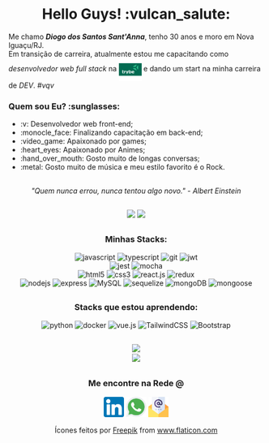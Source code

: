<h1 align="center">Hello Guys! :vulcan_salute:</h1>

<p>
  Me chamo <strong><i>Diogo dos Santos Sant'Anna</i></strong>, tenho 30 anos e moro em Nova Iguaçu/RJ.
  <br>
  Em transição de carreira, atualmente estou me capacitando como <i>desenvolvedor web full stack</i> na  <a href="https://www.betrybe.com/"><img src="trybe_img.png" align="center" width="45px"/></a> e dando um start na minha carreira de <i>DEV</i>.  <i>#vqv</i>
</p>

<h3>Quem sou Eu? :sunglasses:</h3>

<ul>
  <li>:v: Desenvolvedor web front-end;</li>
  <li>:monocle_face: Finalizando capacitação em back-end;</li>
  <li>:video_game: Apaixonado por games;</li>
  <li>:heart_eyes: Apaixonado por Animes;</li>
  <li>:hand_over_mouth: Gosto muito de longas conversas;</li>
  <li>:metal: Gosto muito de música e meu estilo favorito é o Rock.</li>
</ul>

##

<p align="center">
  <i>"Quem nunca errou, nunca tentou algo novo." - Albert Einstein</i>
</p>
  
##

<div align="center">
  <img height="165px" src="https://github-readme-stats.vercel.app/api?username=dihsantanna&show_icons=true&theme=chartreuse-dark&include_all_commits=true&count_private=true" />
  <img height="165px" src="https://github-readme-stats.vercel.app/api/top-langs/?username=dihsantanna&layout=compact&langs_count=7&theme=chartreuse-dark" />
</div>

##

<h3 align="center">Minhas Stacks:</h3>
<div align="center">
  <img src="https://img.shields.io/badge/javascript-%23323330.svg?style=for-the-badge&logo=javascript&logoColor=%23F7DF1E" alt="javascript"/>
  <img src="https://img.shields.io/badge/typescript-%23007ACC.svg?style=for-the-badge&logo=typescript&logoColor=white" alt="typescript"/>
  <img src="https://img.shields.io/badge/git-%23F05033.svg?style=for-the-badge&logo=git&logoColor=white" alt="git"/>
  <img src="https://img.shields.io/badge/JWT-black?style=for-the-badge&logo=JSON%20web%20tokens" alt="jwt"/>
  <br>
  <img src="https://img.shields.io/badge/-jest-%23C21325?style=for-the-badge&logo=jest&logoColor=white" alt="jest"/>
  <img src="https://img.shields.io/badge/-mocha-%238D6748?style=for-the-badge&logo=mocha&logoColor=white" alt="mocha"/>
  <br>
  <img src="https://img.shields.io/badge/html5-%23E34F26.svg?style=for-the-badge&logo=html5&logoColor=white" alt="html5"/>
  <img src="https://img.shields.io/badge/css3-%231572B6.svg?style=for-the-badge&logo=css3&logoColor=white" alt="css3"/>
  <img src="https://img.shields.io/badge/react.js-%2320232a.svg?style=for-the-badge&logo=react&logoColor=%2361DAFB" alt="react.js"/>
  <img src="https://img.shields.io/badge/redux-%23593d88.svg?style=for-the-badge&logo=redux&logoColor=white" alt="redux"/>
  <br>
  <img src="https://img.shields.io/badge/node.js-6DA55F?style=for-the-badge&logo=node.js&logoColor=white" alt="nodejs"/>
  <img src="https://img.shields.io/badge/express.js-%23404d59.svg?style=for-the-badge&logo=express&logoColor=%2361DAFB" alt="express"/>
  <img src="https://img.shields.io/badge/mysql-%2300f.svg?style=for-the-badge&logo=mysql&logoColor=white" alt="MySQL"/>
  <img src="https://img.shields.io/badge/Sequelize-52B0E7?style=for-the-badge&logo=Sequelize&logoColor=white" alt="sequelize"/>
  <img src="https://img.shields.io/badge/MongoDB-%234ea94b.svg?style=for-the-badge&logo=mongodb&logoColor=white" alt="mongoDB"/>
  <img src="https://img.shields.io/badge/Mongoose-white.svg?style=for-the-badge&color=800" alt="mongoose"/>
</div>

##

<h3 align="center">Stacks que estou aprendendo:</h3>
<div align="center">
  <img src="https://img.shields.io/badge/python-3670A0?style=for-the-badge&logo=python&logoColor=ffdd54" alt="python"/>
  <img src="https://img.shields.io/badge/docker-%230db7ed.svg?style=for-the-badge&logo=docker&logoColor=white" alt="docker"/>
  <img src="https://img.shields.io/badge/vuejs-%2335495e.svg?style=for-the-badge&logo=vuedotjs&logoColor=%234FC08D" alt="vue.js"/>
  <img src="https://img.shields.io/badge/tailwindcss-%2338B2AC.svg?style=for-the-badge&logo=tailwind-css&logoColor=white" alt="TailwindCSS"/>
  <img src="https://img.shields.io/badge/bootstrap-%23563D7C.svg?style=for-the-badge&logo=bootstrap&logoColor=white" alt="Bootstrap"/>
</div>

##

<div align="center">
  <img height="200px" src="https://media.giphy.com/media/olcUZkV0ns9vvTAcs8/giphy.gif">
</div>
<div align="center">
  <img height="80px" src="https://media.giphy.com/media/fwz0kqK73CSTZA3srV/giphy.gif">
</div>

##

<h3 align="center">Me encontre na Rede <b>@</b></h3>

<div align="center">
  <a href="https://www.linkedin.com/in/diogo-santanna/" target="_blank"><img src="linkedin.png" width="40px"/></a>
  <a href="https://api.whatsapp.com/send?phone=5521982387725" target="_blank"><img src="whatsapp.png" width="40px"/></a>
  <a href="mailto:diogosantanna08@gmail.com" target="_blank"><img src="marketing-de-email.png" width="40px"/></a>
</div>

<p align="center">
  Ícones feitos por <a href="https://www.freepik.com" title="Freepik">Freepik</a> from <a href="https://www.flaticon.com/br/" title="Flaticon">www.flaticon.com</a>
</p>

##
